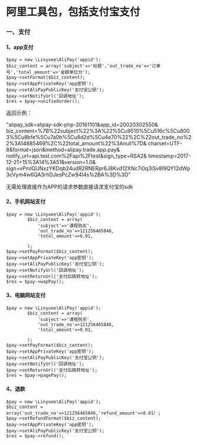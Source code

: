 阿里工具包，包括支付宝支付
===============================
### 一、支付

#### 1、app支付
```
$pay = new \Linyuee\AliPay('appid');
$biz_content = array('subject'=>'标题','out_trade_no'=>'订单号','total_amount'=>'金额单位分');
$pay->setFormat($biz_content);
$pay->setAppPrivateKey('app密钥');
$pay->setAliPayPublicKey('支付宝公钥');
$pay->setNotifyUrl('回调地址');
$res = $pay->unifiedorder(); 
```
返回示例：

"alipay_sdk=alipay-sdk-php-20161101&amp;app_id=20020302550&amp;
biz_content=%7B%22subject%22%3A%22%5Cu9510%5Cu516c%5Cu8003%5Cu8bfe%5Cu7a0b%5Cu8d2d%5Cu4e70%22%2C%22out_trade_no%22%3A14885469%2C%22total_amount%22%3Anull%7D&amp;
charset=UTF-8&amp;format=json&amp;method=alipay.trade.app.pay&amp;
notify_url=api.test.com%2Fapi%2Ftest&amp;sign_type=RSA2&amp;
timestamp=2017-12-21+15%3A14%3A51&amp;version=1.0&amp;
sign=vPmIQUNxzYKDqb24udR2RNERpr6J8Kvd12XNc7i0q3iSv8l9QY12dWp3cVym4w6QA3rhDJesPcZw94I4s%2BA%3D%3D"

无需处理直接作为APP的请求参数直接请求支付宝的sdk


#### 2、手机网站支付
```
$pay = new \Linyuee\AliPay('appid');
        $biz_content = array(
            'subject'=>'课程购买',
            'out_trade_no'=>121256465846,
            'total_amount'=>0.01,

        );
$pay->setPayFormat($biz_content);
$pay->setAppPrivateKey('app密钥');
$pay->setAliPayPublicKey('支付宝公钥');
$pay->setNotifyUrl('回调地址');
$pay->setReturnUrl('支付后跳转地址');
$res = $pay->wapPay(); 
```

#### 3、电脑网站支付
```
$pay = new \Linyuee\AliPay('appid');
        $biz_content = array(
            'subject'=>'课程购买',
            'out_trade_no'=>121256465846,
            'total_amount'=>0.01,

        );
$pay->setPayFormat($biz_content);
$pay->setAppPrivateKey('app密钥');
$pay->setAliPayPublicKey('支付宝公钥');
$pay->setNotifyUrl('回调地址');
$pay->setReturnUrl('支付后跳转地址');
$res = $pay->pagePay(); 
```


#### 4、退款
```
$pay = new \Linyuee\AliPay('appid');
$biz_content = array('out_trade_no'=>121256465846,'refund_amount'=>0.01）;
$pay->setRefundFormat($biz_content);
$pay->setAppPrivateKey('app密钥');
$pay->setAliPayPublicKey('支付宝公钥');
$res = $pay->refund();
```